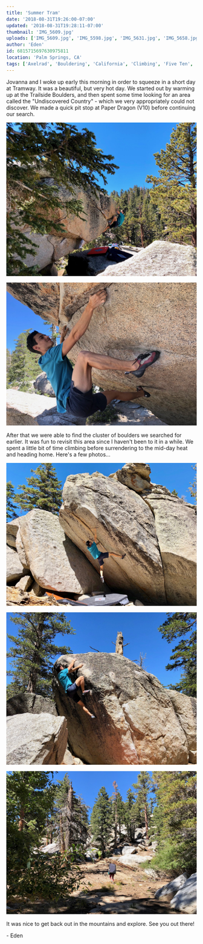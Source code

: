 ```yaml
---
title: 'Summer Tram'
date: '2018-08-31T19:26:00-07:00'
updated: '2018-08-31T19:28:11-07:00'
thumbnail: 'IMG_5609.jpg'
uploads: ['IMG_5609.jpg', 'IMG_5598.jpg', 'IMG_5631.jpg', 'IMG_5658.jpg', 'IMG_5672.jpg']
author: 'Eden'
id: 6815715697630975811
location: 'Palm Springs, CA'
tags: ['Axelrad', 'Bouldering', 'California', 'Climbing', 'Five Ten', 'paper dragon', 'Tramway', 'v10']
---
```

Jovanna and I woke up early this morning in order to squeeze in a short day at Tramway. It was a beautiful, but very hot day. We started out by warming up at the Trailside Boulders, and then spent some time looking for an area called the "Undiscovered Country" - which we very appropriately could not discover. We made a quick pit stop at Paper Dragon (V10) before continuing our search.

![Topping out Paper Dragon (V10)](uploads/IMG_5609.jpg)

![Early moves of Paper Dragon (V10)](uploads/IMG_5598.jpg)

After that we were able to find the cluster of boulders we searched for earlier. It was fun to revisit this area since I haven't been to it in a while. We spent a little bit of time climbing before surrendering to the mid-day heat and heading home. Here's a few photos...

![Me working Somewhere In Time (V12)](uploads/IMG_5631.jpg)

![Me on Black Cauldron (V4), an area classic](uploads/IMG_5658.jpg)

![Jovanna leading the way out :)](uploads/IMG_5672.jpg)

It was nice to get back out in the mountains and explore. See you out there!

\- Eden
